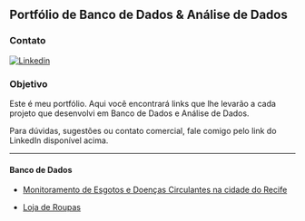 ## Portfólio de **Banco de Dados** & **Análise de Dados**

### Contato

[![Linkedin](https://img.shields.io/badge/LinkedIn-0077B5?style=for-the-badge&logo=linkedin&logoColor=white)](https://www.linkedin.com/in/juliane-reis-maia-40320b140/)


### Objetivo

Este é meu portfólio. Aqui você encontrará links que lhe levarão a cada projeto que desenvolvi em Banco de Dados e Análise de Dados. 

Para dúvidas, sugestões ou contato comercial, fale comigo pelo link do LinkedIn disponível acima.

--------------------

#### Banco de Dados

- <a href="https://github.com/julianereism/banco-de-dados_medoc">Monitoramento de Esgotos e Doenças Circulantes na cidade do Recife</a>

- <a href="https://github.com/julianereism/banco-de-dados_loja-de-roupas"> Loja de Roupas</a>

